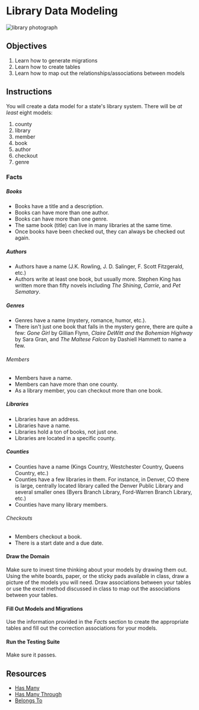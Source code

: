 # Library Data Modeling

![library photograph](https://s3-us-west-2.amazonaws.com/web-dev-readme-photos/rails/library.jpg)

## Objectives  
1. Learn how to generate migrations
2. Learn how to create tables 
3. Learn how to map out the relationships/associations between models

## Instructions

You will create a data model for a state's library system. There will be *at least* eight models:

1. county
2. library
3. member
4. book
5. author
6. checkout
7. genre

  ### Facts

  ##### Books
  
  * Books have a title and a description.
  * Books can have more than one author.
  * Books can have more than one genre.
  * The same book (title) can live in many libraries at the same time.
  * Once books have been checked out, they can always be checked out again.
  
  ##### Authors
  
  * Authors have a name (J.K. Rowling, J. D. Salinger, F. Scott Fitzgerald, etc.)
  * Authors write at least one book, but usually more. Stephen King has written more than fifty novels including *The   Shining*, *Carrie*, and *Pet Sematary*.
  
  ##### Genres
  
  * Genres have a name (mystery, romance, humor, etc.).
  * There isn't just one book that falls in the mystery genre, there are quite a few: *Gone Girl* by Gillian Flynn, *Claire DeWitt and the Bohemian Highway* by Sara Gran, and *The Maltese Falcon* by Dashiell Hammett to name a few.
  
  ###### Members
  
  * Members have a name.
  * Members can have more than one county.
  * As a library member, you can checkout more than one book.
  
  ##### Libraries
  
  * Libraries have an address.
  * Libraries have a name.
  * Libraries hold a ton of books, not just one.
  * Libraries are located in a specific county.
  
  ##### Counties
  
  * Counties have a name (Kings Country, Westchester Country, Queens Country, etc.)
  * Counties have a few libraries in them. For instance, in Denver, CO there is large, centrally located library called   the Denver Public Library and several smaller ones (Byers Branch Library, Ford-Warren Branch Library, etc.)
  * Counties have many library members.
  
  ###### Checkouts
  
  * Members checkout a book.
  * There is a start date and a due date.
  
#### Draw the Domain
  
Make sure to invest time thinking about your models by drawing them out. Using the white boards, paper, or the sticky pads available in class, draw a picture of the models you will need. Draw associations between your tables or use the excel method discussed in class to map out the associations between your tables.
  
#### Fill Out Models and Migrations
  
Use the information provided in the *Facts* section to create the appropriate tables and fill out the correction   associations for your models.
  
#### Run the Testing Suite
  
  Make sure it passes.

## Resources
* [Has Many](http://guides.rubyonrails.org/association_basics.html#the-has-many-association)
* [Has Many Through](http://guides.rubyonrails.org/association_basics.html#the-has-many-through-association)
* [Belongs To](http://guides.rubyonrails.org/association_basics.html#the-belongs-to-association)
